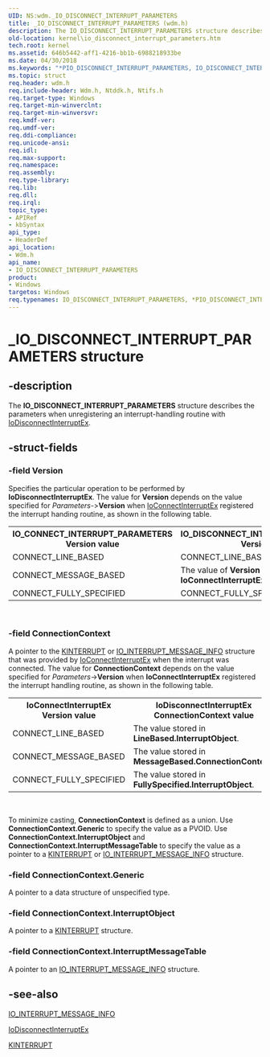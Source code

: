 ```yaml
---
UID: NS:wdm._IO_DISCONNECT_INTERRUPT_PARAMETERS
title: _IO_DISCONNECT_INTERRUPT_PARAMETERS (wdm.h)
description: The IO_DISCONNECT_INTERRUPT_PARAMETERS structure describes the parameters when unregistering an interrupt-handling routine with IoDisconnectInterruptEx.
old-location: kernel\io_disconnect_interrupt_parameters.htm
tech.root: kernel
ms.assetid: 646b5442-aff1-4216-bb1b-6988218933be
ms.date: 04/30/2018
ms.keywords: "*PIO_DISCONNECT_INTERRUPT_PARAMETERS, IO_DISCONNECT_INTERRUPT_PARAMETERS, IO_DISCONNECT_INTERRUPT_PARAMETERS structure [Kernel-Mode Driver Architecture], PIO_DISCONNECT_INTERRUPT_PARAMETERS, PIO_DISCONNECT_INTERRUPT_PARAMETERS structure pointer [Kernel-Mode Driver Architecture], _IO_DISCONNECT_INTERRUPT_PARAMETERS, kernel.io_disconnect_interrupt_parameters, kstruct_b_f8b627a3-a9ce-4a6c-8e3a-c0354ecdff7f.xml, wdm/IO_DISCONNECT_INTERRUPT_PARAMETERS, wdm/PIO_DISCONNECT_INTERRUPT_PARAMETERS"
ms.topic: struct
req.header: wdm.h
req.include-header: Wdm.h, Ntddk.h, Ntifs.h
req.target-type: Windows
req.target-min-winverclnt: 
req.target-min-winversvr: 
req.kmdf-ver: 
req.umdf-ver: 
req.ddi-compliance: 
req.unicode-ansi: 
req.idl: 
req.max-support: 
req.namespace: 
req.assembly: 
req.type-library: 
req.lib: 
req.dll: 
req.irql: 
topic_type:
- APIRef
- kbSyntax
api_type:
- HeaderDef
api_location:
- Wdm.h
api_name:
- IO_DISCONNECT_INTERRUPT_PARAMETERS
product:
- Windows
targetos: Windows
req.typenames: IO_DISCONNECT_INTERRUPT_PARAMETERS, *PIO_DISCONNECT_INTERRUPT_PARAMETERS
---
```


# _IO_DISCONNECT_INTERRUPT_PARAMETERS structure


## -description


The <b>IO_DISCONNECT_INTERRUPT_PARAMETERS</b> structure describes the parameters when unregistering an interrupt-handling routine with <a href="https://msdn.microsoft.com/library/windows/hardware/ff549093">IoDisconnectInterruptEx</a>.


## -struct-fields




### -field Version

Specifies the particular operation to be performed by <b>IoDisconnectInterruptEx</b>. The value for <b>Version</b> depends on the value specified for <i>Parameters-</i>&gt;<b>Version</b> when <a href="https://msdn.microsoft.com/library/windows/hardware/ff548378">IoConnectInterruptEx</a> registered the interrupt handing routine, as shown in the following table.

<table>
<tr>
<th>IO_CONNECT_INTERRUPT_PARAMETERS Version value</th>
<th>IO_DISCONNECT_INTERRUPT_PARAMETERS Version value</th>
</tr>
<tr>
<td>
CONNECT_LINE_BASED

</td>
<td>
CONNECT_LINE_BASED

</td>
</tr>
<tr>
<td>
CONNECT_MESSAGE_BASED

</td>
<td>
The value of <b>Version</b> output by <b>IoConnectInterruptEx</b>.

</td>
</tr>
<tr>
<td>
CONNECT_FULLY_SPECIFIED

</td>
<td>
CONNECT_FULLY_SPECIFIED

</td>
</tr>
</table>
 


### -field ConnectionContext

A pointer to the <a href="https://msdn.microsoft.com/library/windows/hardware/ff554237">KINTERRUPT</a> or <a href="https://msdn.microsoft.com/library/windows/hardware/ff550576">IO_INTERRUPT_MESSAGE_INFO</a> structure that was provided by <a href="https://msdn.microsoft.com/library/windows/hardware/ff548378">IoConnectInterruptEx</a> when the interrupt was connected. The value for <b>ConnectionContext</b> depends on the value specified for <i>Parameters</i>-&gt;<b>Version</b> when <b>IoConnectInterruptEx</b> registered the interrupt handling routine, as shown in the following table.

<table>
<tr>
<th>IoConnectInterruptEx Version value</th>
<th>IoDisconnectInterruptEx ConnectionContext value</th>
</tr>
<tr>
<td>
CONNECT_LINE_BASED

</td>
<td>
The value stored in <b>LineBased.InterruptObject</b>.

</td>
</tr>
<tr>
<td>
CONNECT_MESSAGE_BASED

</td>
<td>
The value stored in <b>MessageBased.ConnectionContext</b>.

</td>
</tr>
<tr>
<td>
CONNECT_FULLY_SPECIFIED

</td>
<td>
The value stored in <b>FullySpecified.InterruptObject</b>.

</td>
</tr>
</table>
 

To minimize casting, <b>ConnectionContext</b> is defined as a union. Use <b>ConnectionContext.Generic</b> to specify the value as a PVOID. Use <b>ConnectionContext.InterruptObject</b> and <b>ConnectionContext.InterruptMessageTable</b> to specify the value as a pointer to a <a href="https://msdn.microsoft.com/library/windows/hardware/ff554237">KINTERRUPT</a> or <a href="https://msdn.microsoft.com/library/windows/hardware/ff550576">IO_INTERRUPT_MESSAGE_INFO</a> structure.


### -field ConnectionContext.Generic

A pointer to a data structure of unspecified type.


### -field ConnectionContext.InterruptObject

A pointer to a <a href="https://msdn.microsoft.com/library/windows/hardware/ff554237">KINTERRUPT</a> structure.


### -field ConnectionContext.InterruptMessageTable

A pointer to an <a href="https://msdn.microsoft.com/library/windows/hardware/ff550576">IO_INTERRUPT_MESSAGE_INFO</a> structure.


## -see-also




<a href="https://msdn.microsoft.com/library/windows/hardware/ff550576">IO_INTERRUPT_MESSAGE_INFO</a>



<a href="https://msdn.microsoft.com/library/windows/hardware/ff549093">IoDisconnectInterruptEx</a>



<a href="https://msdn.microsoft.com/library/windows/hardware/ff554237">KINTERRUPT</a>
 

 

